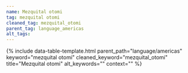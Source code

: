 ```yaml
---
name: Mezquital otomi
tag: mezquital otomi
cleaned_tag: mezquital_otomi
parent_tag: language_americas
alt_tags: 
---
```


{% include data-table-template.html 
  parent_path="language/americas" 
  keyword="mezquital otomi" 
  cleaned_keyword="mezquital_otomi" 
  title="Mezquital otomi"
  alt_keywords=""
  context=""
%}

